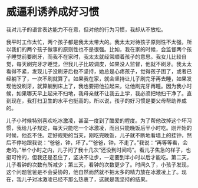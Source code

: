 # 威逼利诱养成好习惯

我对儿子的语言表达能力不在意，但对他的行为习惯，我却从不放松。

我平时工作太忙，两个孩子都是我太太带大的。我太太对待孩子原则性不太强，所以我们的两个孩子做事的原则性也不是很强。比如，我在家的时候，会监督两个孩子睡觉前要刷牙，而我不在家时，我太太就经常顺着孩子的意思。我女儿比较自觉，每天刷完牙才睡觉，但我儿子比较调皮，如果没人监督，他就不刷牙。我太太看得不紧，发现儿子没刷牙后也不坚持，她总是心疼孩子，觉得孩子困了，或者已经躺下了，一次不刷就算了。如果我在家，就会坚持让儿子刷完牙再去睡，如果发现他没刷牙，就算躺到床上了，我也要把他拉起来，让他刷完牙再睡。因为我小时候，如果哪天早上起来不扫地，我母亲就不让我去上学，我必须把地扫干净了。直到现在，我打扫卫生的水平也挺高的。所以说，孩子的好习惯是要父母帮助养成的。

儿子小时候特别喜欢吃冰激凌，甚至一度到了酷爱的程度。为了帮他改掉这个坏习惯，我给儿子规定，每天只能吃一个冰激凌，而且只能晚饭后半小时吃。刚开始的时候，他忍不住。定好规矩的当天，刚吃完晚饭，儿子就不断地看墙上的挂钟，然后不停地跟我说：“爸爸，钟，坏了。”“爸爸，钟，不走了。”我说：“再等等看，会走的。”半个小时之内，儿子问了我十几次“还没到时间吗”。看儿子焦急的样子，也挺可怜的，但我还是忍住了，坚决不让步，一定要到半小时以后才能吃。第二天，儿子看钟的次数有所减少；第三天，看钟的次数更少了。时间久了，小孩子发现，这个问题爸爸是不会妥协的，他自然而然就不把太多的精力放在冰激凌上了。现在，我儿子对冰激凌已经不那么热衷了，这就是我坚持的结果。